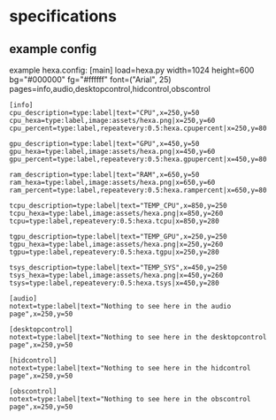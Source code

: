 # specifications


## example config
example hexa.config:
    [main]
    load=hexa.py
    width=1024
    height=600
    bg="#000000"
    fg="#ffffff"
    font=("Arial", 25)
    pages=info,audio,desktopcontrol,hidcontrol,obscontrol
    
    [info]
    cpu_description=type:label|text="CPU",x=250,y=50
    cpu_hexa=type:label,image:assets/hexa.png|x=250,y=60
    cpu_percent=type:label,repeatevery:0.5:hexa.cpupercent|x=250,y=80
    
    gpu_description=type:label|text="GPU",x=450,y=50
    gpu_hexa=type:label,image:assets/hexa.png|x=450,y=60
    gpu_percent=type:label,repeatevery:0.5:hexa.gpupercent|x=450,y=80

    ram_description=type:label|text="RAM",x=650,y=50
    ram_hexa=type:label,image:assets/hexa.png|x=650,y=60
    ram_percent=type:label,repeatevery:0.5:hexa.rampercent|x=650,y=80

    tcpu_description=type:label|text="TEMP_CPU",x=850,y=250
    tcpu_hexa=type:label,image:assets/hexa.png|x=850,y=260
    tcpu=type:label,repeatevery:0.5:hexa.tcpu|x=850,y=280

    tgpu_description=type:label|text="TEMP_GPU",x=250,y=250
    tgpu_hexa=type:label,image:assets/hexa.png|x=250,y=260
    tgpu=type:label,repeatevery:0.5:hexa.tgpu|x=250,y=280

    tsys_description=type:label|text="TEMP_SYS",x=450,y=250
    tsys_hexa=type:label,image:assets/hexa.png|x=450,y=260
    tsys=type:label,repeatevery:0.5:hexa.tsys|x=450,y=280

    [audio]
    notext=type:label|text="Nothing to see here in the audio page",x=250,y=50

    [desktopcontrol]
    notext=type:label|text="Nothing to see here in the desktopcontrol page",x=250,y=50

    [hidcontrol]
    notext=type:label|text="Nothing to see here in the hidcontrol page",x=250,y=50

    [obscontrol]
    notext=type:label|text="Nothing to see here in the obscontrol page",x=250,y=50
    